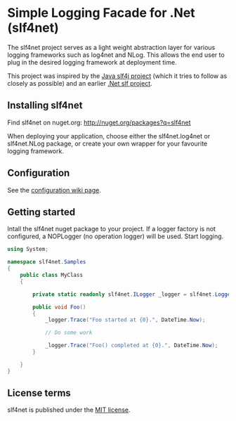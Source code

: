 Simple Logging Facade for .Net (slf4net)
========

The slf4net project serves as a light weight abstraction layer for various logging frameworks such as log4net and NLog.  This allows the end user to plug in the desired logging framework at deployment time.


This project was inspired by the [Java slf4j project](http://www.slf4j.org/) (which it tries to follow as closely as possible) and an earlier [.Net slf project](http://slf.codeplex.com/).


Installing slf4net
-------------------
Find slf4net on nuget.org: http://nuget.org/packages?q=slf4net

When deploying your application, choose either the slf4net.log4net or slf4net.NLog package, or create your own wrapper for your favourite logging framework.


Configuration
-------------
See the [configuration wiki page](https://github.com/englishtown/slf4net/wiki/Configuration).


Getting started
----------------
Intall the slf4net nuget package to your project.  If a logger factory is not configured, a NOPLogger (no operation logger) will be used.  Start logging.

```c#
using System;

namespace slf4net.Samples
{
    public class MyClass
    {

        private static readonly slf4net.ILogger _logger = slf4net.LoggerFactory.GetLogger(typeof(MyClass));

        public void Foo()
        {
            _logger.Trace("Foo started at {0}.", DateTime.Now);

            // Do some work

            _logger.Trace("Foo() completed at {0}.", DateTime.Now);
        }

    }
}
```


License terms
-------------
slf4net is published under the [MIT license](http://englishtown.mit-license.org).
